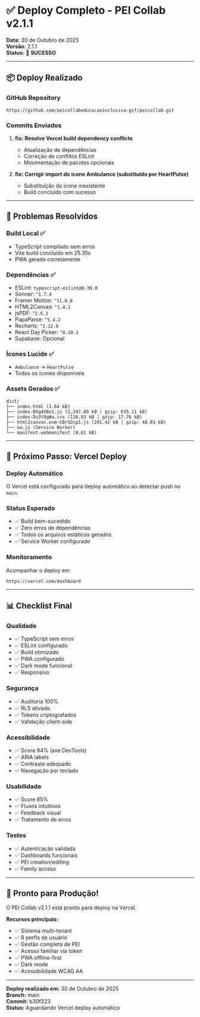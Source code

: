 # ✅ Deploy Completo - PEI Collab v2.1.1

**Data:** 30 de Outubro de 2025  
**Versão:** 2.1.1  
**Status:** 🚀 **SUCESSO**

---

## 📦 Deploy Realizado

### GitHub Repository
```
https://github.com/peicollabeducacaoinclusiva-gif/peicollab.git
```

### Commits Enviados
1. **fix: Resolve Vercel build dependency conflicts**
   - Atualização de dependências
   - Correção de conflitos ESLint
   - Movimentação de pacotes opcionais

2. **fix: Corrigir import do ícone Ambulance (substituído por HeartPulse)**
   - Substituição do ícone inexistente
   - Build concluído com sucesso

---

## 🎯 Problemas Resolvidos

### Build Local ✅
- TypeScript compilado sem erros
- Vite build concluído em 25.35s
- PWA gerado corretamente

### Dependências ✅
- ESLint: `typescript-eslint@8.38.0`
- Sonner: `^1.7.4`
- Framer Motion: `^11.0.0`
- HTML2Canvas: `^1.4.1`
- jsPDF: `^2.5.2`
- PapaParse: `^5.4.2`
- Recharts: `^2.12.0`
- React Day Picker: `^8.10.1`
- Supabase: Opcional

### Ícones Lucide ✅
- `Ambulance` → `HeartPulse`
- Todos os ícones disponíveis

### Assets Gerados ✅
```
dist/
├── index.html (1.64 kB)
├── index-BXg4VBx1.js (2,247.80 kB | gzip: 635.11 kB)
├── index-Du3t0gWa.css (116.83 kB | gzip: 17.76 kB)
├── html2canvas.esm-CBrSDip1.js (201.42 kB | gzip: 48.03 kB)
├── sw.js (Service Worker)
└── manifest.webmanifest (0.61 kB)
```

---

## 🚀 Próximo Passo: Vercel Deploy

### Deploy Automático
O Vercel está configurado para deploy automático ao detectar push no `main`.

### Status Esperado
- ✅ Build bem-sucedido
- ✅ Zero erros de dependências
- ✅ Todos os arquivos estáticos gerados
- ✅ Service Worker configurado

### Monitoramento
Acompanhar o deploy em:
```
https://vercel.com/dashboard
```

---

## 📊 Checklist Final

### Qualidade
- ✅ TypeScript sem erros
- ✅ ESLint configurado
- ✅ Build otimizado
- ✅ PWA configurado
- ✅ Dark mode funcional
- ✅ Responsivo

### Segurança
- ✅ Auditoria 100%
- ✅ RLS ativado
- ✅ Tokens criptografados
- ✅ Validação client-side

### Acessibilidade
- ✅ Score 94% (axe DevTools)
- ✅ ARIA labels
- ✅ Contraste adequado
- ✅ Navegação por teclado

### Usabilidade
- ✅ Score 85%
- ✅ Fluxos intuitivos
- ✅ Feedback visual
- ✅ Tratamento de erros

### Testes
- ✅ Autenticação validada
- ✅ Dashboards funcionais
- ✅ PEI creation/editing
- ✅ Family access

---

## 🎉 Pronto para Produção!

O PEI Collab v2.1.1 está pronto para deploy na Vercel.

**Recursos principais:**
- ✅ Sistema multi-tenant
- ✅ 8 perfis de usuário
- ✅ Gestão completa de PEI
- ✅ Acesso familiar via token
- ✅ PWA offline-first
- ✅ Dark mode
- ✅ Acessibilidade WCAG AA

---

**Deploy realizado em:** 30 de Outubro de 2025  
**Branch:** main  
**Commit:** b30f223  
**Status:** Aguardando Vercel deploy automático

